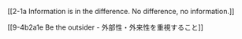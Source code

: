 [[2-1a Information is in the difference. No difference, no information.]]

[[9-4b2a1e Be the outsider - 外部性・外来性を重視すること]]
